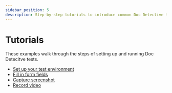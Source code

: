 ```yaml
---
sidebar_position: 5
description: Step-by-step tutorials to introduce common Doc Detective tasks.
---
```


# Tutorials

These examples walk through the steps of setting up and running Doc Detecitve tests.

- [Set up your test environment](set-up-your-test-environment)
- [Fill in form fields](fill-fields)
- [Capture screenshot](capture-screenshot)
- [Record video](record-video)
